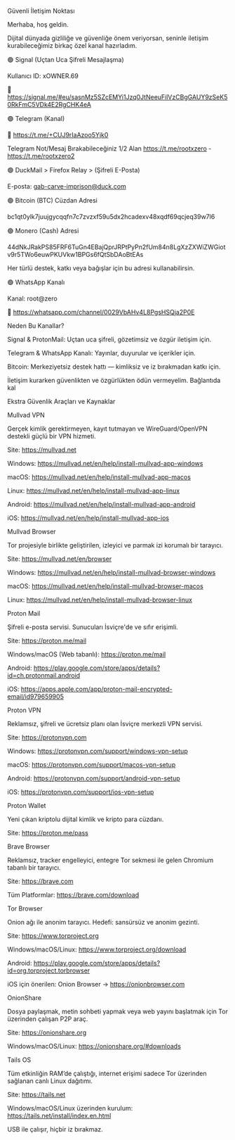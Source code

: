 Güvenli İletişim Noktası

Merhaba, hoş geldin.

Dijital dünyada gizliliğe ve güvenliğe önem veriyorsan, seninle iletişim kurabileceğimiz birkaç özel kanal hazırladım.

🟢 Signal (Uçtan Uca Şifreli Mesajlaşma)

Kullanıcı ID: xOWNER.69

🔗 https://signal.me/#eu/sasnMz5SZcEMYi1Jzq0JtNeeuFilVzCBgGAUY9zSeK50RkFmC5VDk4E2RgCHK4eA

🟢 Telegram (Kanal)

🔗 https://t.me/+CUJ9rIaAzoo5Yjk0

Telegram Not/Mesaj Bırakabileceğiniz 1/2 Alan   https://t.me/rootxzero    -     https://t.me/rootxzero2

🟢 DuckMail > Firefox Relay > (Şifreli E-Posta)

E-posta: gab-carve-imprison@duck.com

🟢 Bitcoin (BTC) Cüzdan Adresi

bc1qt0ylk7juujgycqqfn7c7zvzxf59u5dx2hcadexv48xqdf69qcjeq39w7l6

🟢 Monero (Cash) Adresi

44dNkJRakPS85FRF6TuGn4EBajQprJRPtPyPn2fUm84n8LgXzZXWiZWGiotv9r5TWo6euwPKUVkw1BPGs6fQtSbDAoBtEAs

Her türlü destek, katkı veya bağışlar için bu adresi kullanabilirsin.

🟢 WhatsApp Kanalı

Kanal: root@zero

🔗 https://whatsapp.com/channel/0029VbAHv4L8PgsHSQja2P0E

Neden Bu Kanallar?

Signal & ProtonMail: Uçtan uca şifreli, gözetimsiz ve özgür iletişim için.

Telegram & WhatsApp Kanalı: Yayınlar, duyurular ve içerikler için.

Bitcoin: Merkeziyetsiz destek hattı — kimliksiz ve iz bırakmadan katkı için.

İletişim kurarken güvenlikten ve özgürlükten ödün vermeyelim.
Bağlantıda kal


Ekstra Güvenlik Araçları ve Kaynaklar

Mullvad VPN

Gerçek kimlik gerektirmeyen, kayıt tutmayan ve WireGuard/OpenVPN destekli güçlü bir VPN hizmeti.

Site: https://mullvad.net


Windows: https://mullvad.net/en/help/install-mullvad-app-windows

macOS: https://mullvad.net/en/help/install-mullvad-app-macos

Linux: https://mullvad.net/en/help/install-mullvad-app-linux

Android: https://mullvad.net/en/help/install-mullvad-app-android

iOS: https://mullvad.net/en/help/install-mullvad-app-ios

Mullvad Browser

Tor projesiyle birlikte geliştirilen, izleyici ve parmak izi korumalı bir tarayıcı.

Site: https://mullvad.net/en/browser


Windows: https://mullvad.net/en/help/install-mullvad-browser-windows

macOS: https://mullvad.net/en/help/install-mullvad-browser-macos

Linux: https://mullvad.net/en/help/install-mullvad-browser-linux

Proton Mail

Şifreli e-posta servisi. Sunucuları İsviçre'de ve sıfır erişimli.

Site: https://proton.me/mail


Windows/macOS (Web tabanlı): https://proton.me/mail

Android: https://play.google.com/store/apps/details?id=ch.protonmail.android

iOS: https://apps.apple.com/app/proton-mail-encrypted-email/id979659905

Proton VPN

Reklamsız, şifreli ve ücretsiz planı olan İsviçre merkezli VPN servisi.

Site: https://protonvpn.com


Windows: https://protonvpn.com/support/windows-vpn-setup

macOS: https://protonvpn.com/support/macos-vpn-setup

Android: https://protonvpn.com/support/android-vpn-setup

iOS: https://protonvpn.com/support/ios-vpn-setup

Proton Wallet

Yeni çıkan kriptolu dijital kimlik ve kripto para cüzdanı.

Site: https://proton.me/pass

Brave Browser

Reklamsız, tracker engelleyici, entegre Tor sekmesi ile gelen Chromium tabanlı bir tarayıcı.

Site: https://brave.com

Tüm Platformlar: https://brave.com/download


Tor Browser

Onion ağı ile anonim tarayıcı. Hedefi: sansürsüz ve anonim gezinti.

Site: https://www.torproject.org

Windows/macOS/Linux: https://www.torproject.org/download

Android: https://play.google.com/store/apps/details?id=org.torproject.torbrowser

iOS için önerilen: Onion Browser → https://onionbrowser.com

OnionShare

Dosya paylaşmak, metin sohbeti yapmak veya web yayını başlatmak için Tor üzerinden çalışan P2P araç.

Site: https://onionshare.org

Windows/macOS/Linux: https://onionshare.org/#downloads

Tails OS

Tüm etkinliğin RAM’de çalıştığı, internet erişimi sadece Tor üzerinden sağlanan canlı Linux dağıtımı.

Site: https://tails.net


Windows/macOS/Linux üzerinden kurulum: https://tails.net/install/index.en.html

USB ile çalışır, hiçbir iz bırakmaz.

